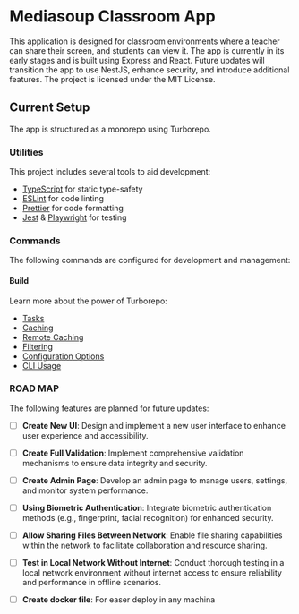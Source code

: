 # Mediasoup Classroom App

This application is designed for classroom environments where a teacher can share their screen, and students can view it. The app is currently in its early stages and is built using Express and React. Future updates will transition the app to use NestJS, enhance security, and introduce additional features. The project is licensed under the MIT License.

## Current Setup

The app is structured as a monorepo using Turborepo.

### Utilities

This project includes several tools to aid development:

- [TypeScript](https://www.typescriptlang.org/) for static type-safety
- [ESLint](https://eslint.org/) for code linting
- [Prettier](https://prettier.io) for code formatting
- [Jest](https://jestjs.io) & [Playwright](https://playwright.dev/) for testing

### Commands

The following commands are configured for development and management:

#### Build
Learn more about the power of Turborepo:

- [Tasks](https://turbo.build/repo/docs/core-concepts/monorepos/running-tasks)
- [Caching](https://turbo.build/repo/docs/core-concepts/caching)
- [Remote Caching](https://turbo.build/repo/docs/core-concepts/remote-caching)
- [Filtering](https://turbo.build/repo/docs/core-concepts/monorepos/filtering)
- [Configuration Options](https://turbo.build/repo/docs/reference/configuration)
- [CLI Usage](https://turbo.build/repo/docs/reference/command-line-reference)


### ROAD MAP
The following features are planned for future updates:

- [ ] **Create New UI**: Design and implement a new user interface to enhance user experience and accessibility.
- [ ] **Create Full Validation**: Implement comprehensive validation mechanisms to ensure data integrity and security.
- [ ] **Create Admin Page**: Develop an admin page to manage users, settings, and monitor system performance.
- [ ] **Using Biometric Authentication**: Integrate biometric authentication methods (e.g., fingerprint, facial recognition) for enhanced security.
- [ ] **Allow Sharing Files Between Network**: Enable file sharing capabilities within the network to facilitate collaboration and resource sharing.
- [ ] **Test in Local Network Without Internet**: Conduct thorough testing in a local network environment without internet access to ensure reliability and performance in offline scenarios.
- [ ] **Create docker file**: For easer deploy in any machina

